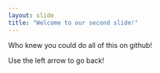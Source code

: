 ```yaml
---
layout: slide
title: "Welcome to our second slide!"
---
```

Who knew you could do all of this on github! 

Use the left arrow to go back!
